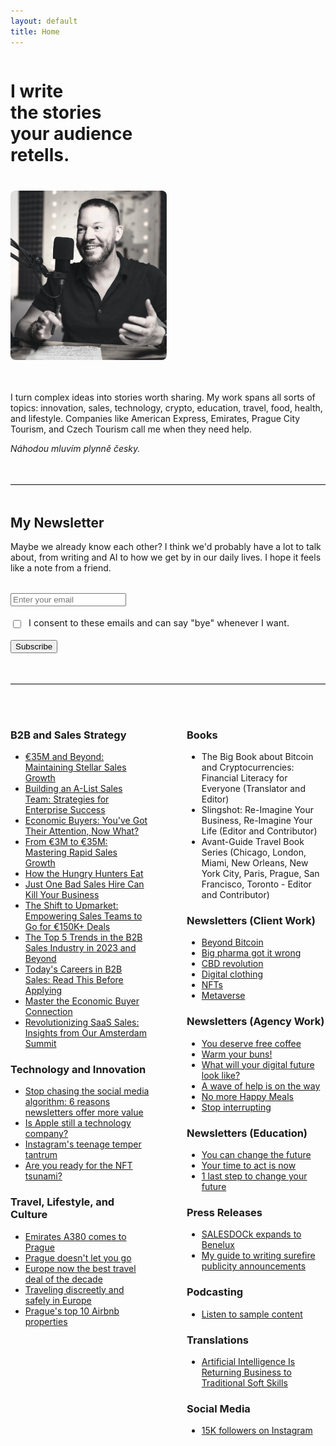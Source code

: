 ```yaml
---
layout: default
title: Home
---
```


<div style="display: flex; align-items: flex-start; gap: 40px; margin-bottom: 3rem; flex-wrap: wrap;">
  <div style="flex: 1; min-width: 300px;">
    <h1 style="margin-bottom: 0;">I write<br/>the stories<br/>your audience<br/>retells.</h1>
  </div>
  <div style="flex: 0 0 250px;">
    <img src="/assets/css/images/Westley-Overcash.jpg" alt="Westley Overcash" style="max-width: 250px; width: 100%; border-radius: 8px;">
  </div>
</div>

I turn complex ideas into stories worth sharing. My work spans all sorts of topics: innovation, sales, technology, crypto, education, travel, food, health, and lifestyle. Companies like American Express, Emirates, Prague City Tourism, and Czech Tourism call me when they need help.

*Náhodou mluvím plynně česky.*

<hr style="border: none; border-top: 1px solid #e0e0e0; margin: 3rem 0;">

## My Newsletter

Maybe we already know each other? I think we'd probably have a lot to talk about, from writing and AI to how we get by in our daily lives. I hope it feels like a note from a friend.  

<form action="https://buttondown.email/api/emails/embed-subscribe/YOURUSERNAME" method="post" target="popupwindow" style="margin: 2rem 0;">
  <input type="email" name="email" placeholder="Enter your email" required style="display: block; margin-bottom: 1rem;">
  
  <label style="display: block; margin-bottom: 1rem; font-size: 0.9rem; line-height: 1.5;">
    <input type="checkbox" name="gdpr" required style="width: auto; margin-right: 8px; vertical-align: middle;">
    I consent to these emails and can say "bye" whenever I want.
  </label>
  
  <input type="submit" value="Subscribe">
</form>

<hr style="border: none; border-top: 1px solid #e0e0e0; margin: 3rem 0;">

<div style="display: grid; grid-template-columns: 1fr 1fr; gap: 60px; margin-top: 3rem;">

<div>

<h3>B2B and Sales Strategy</h3>
<ul>
<li><a href="https://drive.google.com/file/d/18PKTIIWaPK8QsfZXt_Gr_AQt0TJ7VPsF/view?usp=sharing" target="_blank">€35M and Beyond: Maintaining Stellar Sales Growth</a></li>
<li><a href="https://drive.google.com/file/d/14r6u8EB_2qqgD1HyT8nqIZiCVhgx6vEX/view?usp=sharing" target="_blank">Building an A-List Sales Team: Strategies for Enterprise Success</a></li>
<li><a href="https://drive.google.com/file/d/1lpJ2y_TgkNoolDvnm47qLMZA_flFx3EM/view?usp=sharing" target="_blank">Economic Buyers: You've Got Their Attention, Now What?</a></li>
<li><a href="https://drive.google.com/file/d/1DOCko4feLFB17CHDxu3IcP4E9dEdRZHE/view?usp=sharing" target="_blank">From €3M to €35M: Mastering Rapid Sales Growth</a></li>
<li><a href="https://drive.google.com/file/d/1cUZmnPtmwgphKcDACKZzqotSgC8y35D9/view?usp=sharing" target="_blank">How the Hungry Hunters Eat</a></li>
<li><a href="https://drive.google.com/file/d/1eLixvwIzUBjaYgdnU8cseGhYMzCMlUmR/view?usp=sharing" target="_blank">Just One Bad Sales Hire Can Kill Your Business</a></li>
<li><a href="https://drive.google.com/file/d/1TouePOPGIjoUEq6FsZ_WIxx6ZWgg7mln/view?usp=sharing" target="_blank">The Shift to Upmarket: Empowering Sales Teams to Go for €150K+ Deals</a></li>
<li><a href="https://drive.google.com/file/d/1-oP4FYCu-4DVW5cHC6ws-GEOIWA1OSq6/view?usp=sharing" target="_blank">The Top 5 Trends in the B2B Sales Industry in 2023 and Beyond</a></li>
<li><a href="https://drive.google.com/file/d/1zZZXW73rerKa0-Jw-cz16OCTpvJytEBr/view?usp=sharing" target="_blank">Today's Careers in B2B Sales: Read This Before Applying</a></li>
<li><a href="https://drive.google.com/file/d/1CA6V5cchKsU1e5t3Tp41_TBXV3OVhGFc/view?usp=sharing" target="_blank">Master the Economic Buyer Connection</a></li>
<li><a href="https://drive.google.com/file/d/1laQYFQDjz_pS0tAZJcPnox3fwt-MvU_Z/view?usp=sharing" target="_blank">Revolutionizing SaaS Sales: Insights from Our Amsterdam Summit</a></li>
</ul>

<h3>Technology and Innovation</h3>
<ul>
<li><a href="/blog/stop-chasing-the-social-media-algorithm-6-reasons-newsletters-offer-more-value" target="_blank">Stop chasing the social media algorithm: 6 reasons newsletters offer more value</a></li>
<li><a href="/blog/is-apple-still-a-technology-company">Is Apple still a technology company?</a></li>
<li><a href="/blog/instagrams-teenage-temper-tantrum" target="_blank">Instagram's teenage temper tantrum</a></li>
<li><a href="https://www.wessence.com/blog/are-you-ready-for-the-nft-tsunami" target="_blank">Are you ready for the NFT tsunami?</a></li>
</ul>

<h3>Travel, Lifestyle, and Culture</h3>
<ul> 
<li><a href="/blog/emirates-a380-comes-to-prague">Emirates A380 comes to Prague</a></li>
<li><a href="/blog/prague-doesnt-let-you-go">Prague doesn't let you go</a></li>
<li><a href="/blog/europe-now-the-best-travel-deal-of-the-decade">Europe now the best travel deal of the decade</a></li>
<li><a href="/blog/traveling-discreetly-and-safely-in-europe">Traveling discreetly and safely in Europe</a></li>
<li><a href="/blog/prague-top-10-airbnb-properties">Prague's top 10 Airbnb properties</a></li>
</ul>

</div>

<div>

<h3>Books</h3>
<ul>
<li>The Big Book about Bitcoin and Cryptocurrencies: Financial Literacy for Everyone (Translator and Editor)</li>
<li>Slingshot: Re-Imagine Your Business, Re-Imagine Your Life (Editor and Contributor)</li>
<li>Avant-Guide Travel Book Series (Chicago, London, Miami, New Orleans, New York City, Paris, Prague, San Francisco, Toronto - Editor and Contributor)</li>
</ul>

<h3>Newsletters (Client Work)</h3>
<ul>
<li><a href="https://drive.google.com/file/d/1Knab998R3lIDvNAc3EwjzWxJ8x1zMPfJ/view?usp=sharing" target="_blank">Beyond Bitcoin</a></li>
<li><a href="https://drive.google.com/file/d/1fMCkyMvANiQYEPY46Y4zUWrzqTY155DP/view?usp=share_link" target="_blank">Big pharma got it wrong</a></li>
<li><a href="https://drive.google.com/file/d/11dXc_P-5ZOtWM_vAHGKIHrGrzrzNWD4X/view?usp=sharing" target="_blank">CBD revolution</a></li>
<li><a href="https://drive.google.com/file/d/1Hh7sTxj0vnuEiuok0yicct7udoe7Jftd/view?usp=sharing" target="_blank">Digital clothing</a></li>
<li><a href="https://drive.google.com/file/d/1rbUdT-EQDULtcyRcFkBGLGAve2SPYVqX/view?usp=sharing" target="_blank">NFTs</a></li>
<li><a href="https://drive.google.com/file/d/1fEmhH7zb3KYRlRdOWsSjuhgEXuqLt8qD/view?usp=sharing" target="_blank">Metaverse</a></li>
</ul>

<h3>Newsletters (Agency Work)</h3>
<ul>
<li><a href="https://drive.google.com/file/d/1FL2HwegikLnZO0k_Oz54EbhvkWhPxpdu/view?usp=sharing" target="_blank">You deserve free coffee</a></li>
<li><a href="https://drive.google.com/file/d/1bYMDZ-aB5-SCzfxLxvjci2YHrsejipmY/view?usp=sharing" target="_blank">Warm your buns!</a></li>
<li><a href="https://drive.google.com/file/d/10kPrselyGvk9-4eSWx1EPk4z67gs_O40/view?usp=sharing" target="_blank">What will your digital future look like?</a></li>
<li><a href="https://drive.google.com/file/d/1IzrsfVLYjNhr3PzxOVxC2Vqp0qAOvprs/view?usp=sharing" target="_blank">A wave of help is on the way</a></li>
<li><a href="https://drive.google.com/file/d/1ALvVlaKHFnMSGHF-L7BAi654ye60iO6t/view?usp=sharing" target="_blank">No more Happy Meals</a></li>
<li><a href="https://drive.google.com/file/d/1yPQqDH-upSxqr6QobgBy4rbpHV5kG55D/view?usp=sharing" target="_blank">Stop interrupting</a></li>
</ul>

<h3>Newsletters (Education)</h3>
<ul>
<li><a href="https://drive.google.com/file/d/1eZf_gnved8CkKzwERby5Q3H5QlkhMX0y/view?usp=sharing" target="_blank">You can change the future</a></li>
<li><a href="https://drive.google.com/file/d/1BzA3QGhSyhvTFxO-wANtyjOhrgRpBup7/view?usp=sharing" target="_blank">Your time to act is now</a></li>
<li><a href="https://drive.google.com/file/d/13iG2_sGVY4LMsXpeynslS-Ko1wJ3ZyzM/view?usp=sharing" target="_blank">1 last step to change your future</a></li>
</ul>

<h3>Press Releases</h3>
<ul>
<li><a href="https://drive.google.com/file/d/1pwISRCPCL2GyfnK7VjUuL4kjfGkIpmjQ/view?usp=sharing" target="_blank">SALESDOCk expands to Benelux</a></li>
<li><a href="/s/Guide-to-writing-surefire-publicity-announcements.pdf" target="_blank">My guide to writing surefire publicity announcements</a></li>
</ul>

<h3>Podcasting</h3>
<ul>
<li><a href="https://drive.google.com/file/d/1l877T9pqRdJqUUhVgxbMXZMBkcsb10Be/view?usp=share_link" target="_blank">Listen to sample content</a></li>
</ul>

<h3>Translations</h3>
<ul>
<li><a href="https://drive.google.com/file/d/1L2Cf2OKvOyv5vbA1prcvax72u73qwSNs/view?usp=share_link" target="_blank">Artificial Intelligence Is Returning Business to Traditional Soft Skills</a></li>
</ul>

<h3>Social Media</h3>
<ul>
<li><a href="http://instagram.com/wessencecom/">15K followers on Instagram</a></li>
</ul>

</div>

</div>
